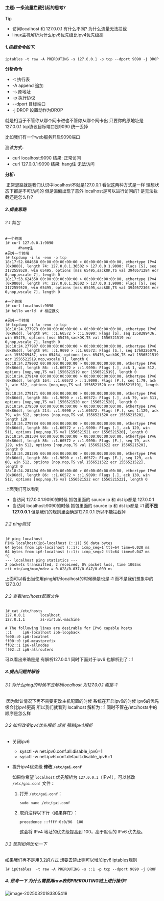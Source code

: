 

#### 主题:  一条流量拦截引起的思考?



> [!TIP]
>
> - 访问localhost 和 127.0.0.1 有什么不同? 为什么流量无法拦截
> - linux主机解析为什么ipv6优先级比ipv4优先级高





##### 1.拦截命令如下:

```shell
iptables -t raw -A PREROUTING -s 127.0.0.1 -p tcp --dport 9090 -j DROP
```

**分析命令**

- -t 执行表
- -A append 追加
- -s 原地址
- -p 执行协议
- --dport 目标端口
- -j DROP 设置动作为DROP 

就是相当于不管你从哪个网卡进也不管你从哪个网卡出  只要你的原地址是127.0.0.1 tcp协议目标端口是9090 统一丢掉

比如我们有一个web服务开启9090端口

测试方式:

- curl localhost:9090   结果: 正常访问
- curl 127.0.0.1:9090   结果:  hang住 无法访问



**分析:**

​	正常思路就是我们认识中localhost不就是127.0.0.1 看似这两种方式是一样 理想状态下都是不可访问的 但是偏偏出现了意外 localhost是可以进行访问的? 是无法拦截还是怎么样?



#####  2.排查思路

###### 2.1 抓包 

```shell
#一个终端
]# curl 127.0.0.1:9090 
      #hang住
#另外一个终端
]# tcpdump -i lo -enn -p tcp
18:17:52.604658 00:00:00:00:00:00 > 00:00:00:00:00:00, ethertype IPv4 (0x0800), length 74: 127.0.0.1.36502 > 127.0.0.1.9090: Flags [S], seq 3172559520, win 65495, options [mss 65495,sackOK,TS val 3940571284 ecr 0,nop,wscale 7], length 0
18:17:53.624350 00:00:00:00:00:00 > 00:00:00:00:00:00, ethertype IPv4 (0x0800), length 74: 127.0.0.1.36502 > 127.0.0.1.9090: Flags [S], seq 3172559520, win 65495, options [mss 65495,sackOK,TS val 3940572303 ecr 0,nop,wscale 7], length 0

#一个终端
]# curl localhost:9090 
]# hello world  # 相应报文

#另外一个终端
]# tcpdump -i lo -enn -p tcp
18:18:24.277973 00:00:00:00:00:00 > 00:00:00:00:00:00, ethertype IPv6 (0x86dd), length 94: ::1.60572 > ::1.9090: Flags [S], seq 1558289436, win 65476, options [mss 65476,sackOK,TS val 1556521519 ecr 0,nop,wscale 7], length 0
18:18:24.277987 00:00:00:00:00:00 > 00:00:00:00:00:00, ethertype IPv6 (0x86dd), length 94: ::1.9090 > ::1.60572: Flags [S.], seq 1760226079, ack 1558289437, win 65464, options [mss 65476,sackOK,TS val 1556521519 ecr 1556521519,nop,wscale 7], length 0
18:18:24.278002 00:00:00:00:00:00 > 00:00:00:00:00:00, ethertype IPv6 (0x86dd), length 86: ::1.60572 > ::1.9090: Flags [.], ack 1, win 512, options [nop,nop,TS val 1556521519 ecr 1556521519], length 0
18:18:24.279148 00:00:00:00:00:00 > 00:00:00:00:00:00, ethertype IPv6 (0x86dd), length 164: ::1.60572 > ::1.9090: Flags [P.], seq 1:79, ack 1, win 512, options [nop,nop,TS val 1556521520 ecr 1556521519], length 78
18:18:24.279171 00:00:00:00:00:00 > 00:00:00:00:00:00, ethertype IPv6 (0x86dd), length 86: ::1.9090 > ::1.60572: Flags [.], ack 79, win 511, options [nop,nop,TS val 1556521520 ecr 1556521520], length 0
18:18:24.279539 00:00:00:00:00:00 > 00:00:00:00:00:00, ethertype IPv6 (0x86dd), length 214: ::1.9090 > ::1.60572: Flags [P.], seq 1:129, ack 79, win 512, options [nop,nop,TS val 1556521520 ecr 1556521520], length 128
18:18:24.279784 00:00:00:00:00:00 > 00:00:00:00:00:00, ethertype IPv6 (0x86dd), length 86: ::1.60572 > ::1.9090: Flags [.], ack 129, win 511, options [nop,nop,TS val 1556521521 ecr 1556521520], length 0
18:18:24.281304 00:00:00:00:00:00 > 00:00:00:00:00:00, ethertype IPv6 (0x86dd), length 86: ::1.60572 > ::1.9090: Flags [F.], seq 79, ack 129, win 512, options [nop,nop,TS val 1556521522 ecr 1556521520], length 0
18:18:24.281395 00:00:00:00:00:00 > 00:00:00:00:00:00, ethertype IPv6 (0x86dd), length 86: ::1.9090 > ::1.60572: Flags [F.], seq 129, ack 80, win 512, options [nop,nop,TS val 1556521522 ecr 1556521522], length 0
18:18:24.281404 00:00:00:00:00:00 > 00:00:00:00:00:00, ethertype IPv6 (0x86dd), length 86: ::1.60572 > ::1.9090: Flags [.], ack 130, win 512, options [nop,nop,TS val 1556521522 ecr 1556521522], length 0

```



上面我们可以看到

- 当访问 127.0.0.1:9090的时候 抓包里面的 source ip 和 dst ip都是 127.0.0.1
- 当访问 localhost:9090的时候 抓包里面的 source ip 和 dst ip都是 ::1 **而不是127.0.0.1** 但是我们的规则里面确是127.0.0.1 所以不能拦截掉



###### 2.2 ping测试

```shell
]# ping localhost
PING localhost(ip6-localhost (::1)) 56 data bytes
64 bytes from ip6-localhost (::1): icmp_seq=1 ttl=64 time=0.028 ms
64 bytes from ip6-localhost (::1): icmp_seq=2 ttl=64 time=0.047 ms
^C
--- localhost ping statistics ---
2 packets transmitted, 2 received, 0% packet loss, time 1002ms
rtt min/avg/max/mdev = 0.028/0.037/0.047/0.009 ms
```

上面可以看出当使用ping解析localhost的时候确是也是::1 而不是我们想象中的127.0.0.1



###### 2.3 查看/etc/hosts配置文件

```shell
]# cat /etc/hosts
127.0.0.1       localhost
127.0.1.1       zs-virtual-machine

# The following lines are desirable for IPv6 capable hosts
::1     ip6-localhost ip6-loopback
fe00::0 ip6-localnet
ff00::0 ip6-mcastprefix
ff02::1 ip6-allnodes
ff02::2 ip6-allrouters
```

可以看出来确是是 有解析127.0.0.1 同时下面对于ipv6 也解析到了 ::1 



##### 3.提出问题并解答

###### 3.1 为什么ping的时候不去解析localhost 为127.0.0.1 而是::1 

​	因为默认情况下再不需要更改主机配置的时候 系统在开启ipv6的时候  ipv6的优先级会比ipv4更高 所以我们就看到 localhost 解析为 ::1 同时不管在/etc/hosts中的顺序是怎么样 

###### 3.2 如何改变ipv4优先解析 或者 强制ipv4解析

- 关闭ipv6

    - sysctl -w net.ipv6.conf.all.disable_ipv6=1
    - sysctl -w net.ipv6.conf.default.disable_ipv6=1

- 提升ipv4优先级   **修改 `/etc/gai.conf`**

    如果你希望 `localhost` 优先解析为 `127.0.0.1`（IPv4），可以修改 `/etc/gai.conf` 文件：

    1. 打开 `/etc/gai.conf`：

        ```
        sudo nano /etc/gai.conf
        ```

    2. 取消注释以下行（如果存在）：

        ```
        precedence ::ffff:0:0/96  100
        ```

        这会将 IPv4 地址的优先级提高到 100，高于默认的 IPv6 优先级。

###### 3.3 规则如何优化一下

如果我们再不是用3.2的方式 想要去禁止则可以增加ipv6 iptables规则

```shell
]# ip6tables  -t raw -A PREROUTING -s ::1 -p tcp --dport 9090 -j DROP
```



##### 4. 思考一下 为什么需要再raw表的PREROUTING链上进行操作?



![image-20250320183305419](/Users/zhangshun/Documents/Document/小程序/basic-test/项目/vitepress-02/base/notes/operator/network/iptables/iptables01.assets/image-20250320183305419.png)





